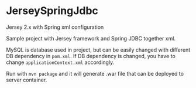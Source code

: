 # JerseySpringJdbc
Jersey 2.x with Spring xml configuration

Sample project with Jersey framework and Spring JDBC together xml.

MySQL is database used in project, but can be easily changed with different DB dependency in `pom.xml`.
If DB dependency is changed, you have to change `applicationContext.xml` accordingly.

Run with `mvn package` and it will generate .war file that can be deployed to server container.

